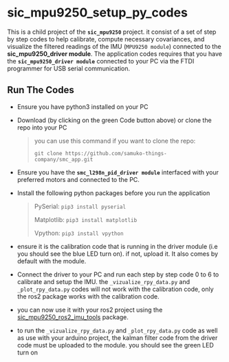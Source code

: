 # sic_mpu9250_setup_py_codes
This is a child project of the **`sic_mpu9250`** project. it consist of a set of step by step codes to help calibrate, compute necessary covariances, and visualize the filtered readings of the IMU (`MPU9250 module`) connected to the **sic_mpu9250_driver module**. The application codes requires that you have the **`sic_mpu9250_driver module`** connected to your PC via the FTDI programmer for USB serial communication.


## Run The Codes
- Ensure you have python3 installed on your PC

- Download (by clicking on the green Code button above) or clone the repo into your PC
	> you can use this command if you want to clone the repo:
  >
	>  ```git clone https://github.com/samuko-things-company/smc_app.git``` 

- Ensure you have the **`smc_l298n_pid_driver module`** interfaced with your preferred motors and connected to the PC.

- Install the following python packages before you run the application
	> PySerial:
	> ```pip3 install pyserial``` 
  >
	> Matplotlib:
	>  ```pip3 install matplotlib``` 
  >
  > Vpython:
	>  ```pip3 install vpython``` 

- ensure it is the calibration code that is running in the driver module (i.e you should see the blue LED turn on). if not, upload it. It also comes by default with the module.

- Connect the driver to your PC and run each step by step code 0 to 6 to calibrate and setup the IMU. the `_vizualize_rpy_data.py` and `_plot_rpy_data.py` codes will not work with the calibration code, only the ros2 package works with the calibration code.

- you can now use it with your ros2 project using the [sic_mpu9250_ros2_imu_tools](https://github.com/samuko-things-company/sic_mpu9250_ros2_imu_tools)  package.

- to run the `_vizualize_rpy_data.py` and `_plot_rpy_data.py` code as well as use with your arduino project, the kalman filter code from the driver code must be uploaded to the module. you should see the green LED turn on
